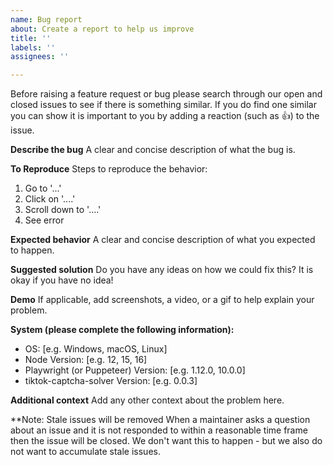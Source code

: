 ```yaml
---
name: Bug report
about: Create a report to help us improve
title: ''
labels: ''
assignees: ''

---
```


Before raising a feature request or bug please search through our open and closed issues to see if there is something similar. If you do find one similar you can show it is important to you by adding a reaction (such as 👍) to the issue.

**Describe the bug**
A clear and concise description of what the bug is.

**To Reproduce**
Steps to reproduce the behavior:
1. Go to '...'
2. Click on '....'
3. Scroll down to '....'
4. See error

**Expected behavior**
A clear and concise description of what you expected to happen.

**Suggested solution**
Do you have any ideas on how we could fix this? It is okay if you have no idea!

**Demo**
If applicable, add screenshots, a video, or a gif to help explain your problem.

**System (please complete the following information):**
 - OS: [e.g. Windows, macOS, Linux]
 - Node Version: [e.g. 12, 15, 16]
 - Playwright (or Puppeteer) Version: [e.g. 1.12.0, 10.0.0]
 - tiktok-captcha-solver Version: [e.g. 0.0.3]

**Additional context**
Add any other context about the problem here.

**Note: Stale issues will be removed
When a maintainer asks a question about an issue and it is not responded to within a reasonable time frame then the issue will be closed. We don't want this to happen - but we also do not want to accumulate stale issues.
